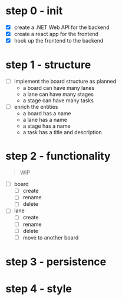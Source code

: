 # step 0 - init
- [x] create a .NET Web API for the backend
- [x] create a react app for the frontend
- [x] hook up the frontend to the backend

# step 1 - structure
- [ ] implement the board structure as planned
  - a board can have many lanes
  - a lane can have many stages
  - a stage can have many tasks
- [ ] enrich the entities
  - a board has a name
  - a lane has a name
  - a stage has a name
  - a task has a title and description

# step 2 - functionality
> WIP
- [ ] board
  - [ ] create
  - [ ] rename
  - [ ] delete
- [ ] lane
  - [ ] create
  - [ ] rename
  - [ ] delete
  - [ ] move to another board

# step 3 - persistence

# step 4 - style
